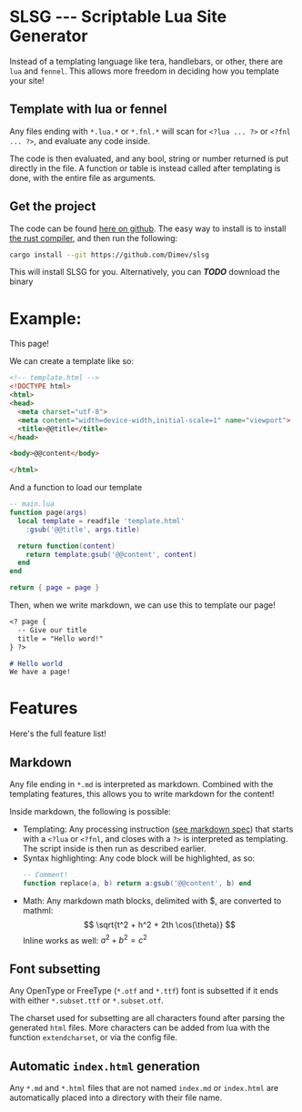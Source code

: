 <? page {
  title = "Scriptable Lua Site Generator",
  description = "Generate static sites with lua",
} ?>

# SLSG --- Scriptable Lua Site Generator
Instead of a templating language like tera, handlebars, or other, there are `lua`
and `fennel`. This allows more freedom in deciding how you template your site!

## Template with lua or fennel
Any files ending with `*.lua.*` or `*.fnl.*` will scan for `<?lua ... ?>` or
`<?fnl ... ?>`, and evaluate any code inside.

The code is then evaluated, and any bool, string or number returned is put directly
in the file. A function or table is instead called after templating is done, with the
entire file as arguments.

## Get the project
The code can be found [here on github](https://github.com/Dimev/slsg).
The easy way to install is to install [the rust compiler](https://www.rust-lang.org/),
and then run the following:
```sh
cargo install --git https://github.com/Dimev/slsg
```

This will install SLSG for you. Alternatively, you can
***TODO*** download the binary

# Example:
This page!

We can create a template like so:
```html
<!-- template.html -->
<!DOCTYPE html>
<html>
<head>
  <meta charset="utf-8">
  <meta content="width=device-width,initial-scale=1" name="viewport">
  <title>@@title</title>
</head>

<body>@@content</body>

</html>
```

And a function to load our template
```lua
-- main.lua
function page(args)
  local template = readfile 'template.html'
    :gsub('@@title', args.title)

  return function(content)
    return template:gsub('@@content', content)
  end
end

return { page = page }
```

Then, when we write markdown, we can use this to template our page!
```markdown
<? page {
  -- Give our title
  title = "Hello word!"
} ?>

# Hello world
We have a page!
```

# Features
Here's the full feature list!

## Markdown
Any file ending in `*.md` is interpreted as markdown. Combined with the
templating features, this allows you to write markdown for the content!

Inside markdown, the following is possible:
- Templating: Any processing instruction ([see markdown spec](https://spec.commonmark.org/0.31.2/#html-blocks))
  that starts with a `<?lua` or `<?fnl`, and closes with a `?>` is interpreted
  as templating. The script inside is then run as described earlier.
- Syntax highlighting: Any code block will be highlighted, as so:
  ```lua
  -- Comment!
  function replace(a, b) return a:gsub('@@content', b) end
  ```
- Math: Any markdown math blocks, delimited with \$, are converted to mathml:
  $$ \sqrt{t^2 + h^2 + 2th \cos(\theta)} $$
  Inline works as well: $a^2 + b^2 = c^2$

## Font subsetting
Any OpenType or FreeType (`*.otf` and `*.ttf`) font is subsetted if it ends with
either `*.subset.ttf` or `*.subset.otf`.

The charset used for subsetting are
all characters found after parsing the generated `html` files.
More characters can be added from lua with the function `extendcharset`, or
via the config file.

## Automatic `index.html` generation
Any `*.md` and `*.html` files that are not named `index.md` or `index.html` are
automatically placed into a directory with their file name.

